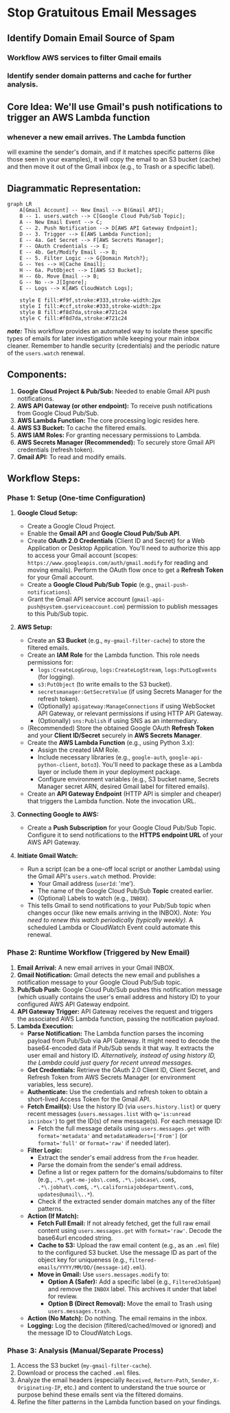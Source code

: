 # Stop Gratuitous Email Messages  
## Identify Domain Email Source of Spam

### Workflow AWS services to filter Gmail emails 
### Identify sender domain patterns and cache for further analysis.

## **Core Idea:** We'll use Gmail's push notifications to trigger an AWS Lambda function 
### whenever a new email arrives. The Lambda function 
will examine the sender's domain, and if it matches specific patterns (like those seen in your examples), it will copy the email to an S3 bucket (cache) and then move it out of the Gmail inbox (e.g., to Trash or a specific label).

## **Diagrammatic Representation:**

```mermaid
graph LR
    A[Gmail Account] -- New Email --> B(Gmail API);
    B -- 1. users.watch --> C[Google Cloud Pub/Sub Topic];
    A -- New Email Event --> C;
    C -- 2. Push Notification --> D[AWS API Gateway Endpoint];
    D -- 3. Trigger --> E[AWS Lambda Function];
    E -- 4a. Get Secret --> F[AWS Secrets Manager];
    F -- OAuth Credentials --> E;
    E -- 4b. Get/Modify Email --> B;
    E -- 5. Filter Logic --> G{Domain Match?};
    G -- Yes --> H[Cache Email];
    H -- 6a. PutObject --> I[AWS S3 Bucket];
    H -- 6b. Move Email --> B;
    G -- No --> J[Ignore];
    E -- Logs --> K[AWS CloudWatch Logs];

    style E fill:#f9f,stroke:#333,stroke-width:2px
    style I fill:#ccf,stroke:#333,stroke-width:2px
    style B fill:#f8d7da,stroke:#721c24
    style C fill:#f8d7da,stroke:#721c24
```

***note:*** This workflow provides an automated way to isolate these specific types of emails for later investigation while keeping your main inbox cleaner. Remember to handle security (credentials) and the periodic nature of the `users.watch` renewal.

## **Components:**

1.  **Google Cloud Project & Pub/Sub:** Needed to enable Gmail API push notifications.
2.  **AWS API Gateway (or other endpoint):** To receive push notifications from Google Cloud Pub/Sub.
3.  **AWS Lambda Function:** The core processing logic resides here.
4.  **AWS S3 Bucket:** To cache the filtered emails.
5.  **AWS IAM Roles:** For granting necessary permissions to Lambda.
6.  **AWS Secrets Manager (Recommended):** To securely store Gmail API credentials (refresh token).
7.  **Gmail API:** To read and modify emails.

## **Workflow Steps:**

### **Phase 1: Setup (One-time Configuration)**

1.  **Google Cloud Setup:**
    *   Create a Google Cloud Project.
    *   Enable the **Gmail API** and **Google Cloud Pub/Sub API**.
    *   Create **OAuth 2.0 Credentials** (Client ID and Secret) for a Web Application or Desktop Application. You'll need to authorize this app to access your Gmail account (scopes: `https://www.googleapis.com/auth/gmail.modify` for reading and moving emails). Perform the OAuth flow once to get a **Refresh Token** for your Gmail account.
    *   Create a **Google Cloud Pub/Sub Topic** (e.g., `gmail-push-notifications`).
    *   Grant the Gmail API service account (`gmail-api-push@system.gserviceaccount.com`) permission to publish messages to this Pub/Sub topic.

2.  **AWS Setup:**
    *   Create an **S3 Bucket** (e.g., `my-gmail-filter-cache`) to store the filtered emails.
    *   Create an **IAM Role** for the Lambda function. This role needs permissions for:
        *   `logs:CreateLogGroup`, `logs:CreateLogStream`, `logs:PutLogEvents` (for logging).
        *   `s3:PutObject` (to write emails to the S3 bucket).
        *   `secretsmanager:GetSecretValue` (if using Secrets Manager for the refresh token).
        *   (Optionally) `apigateway:ManageConnections` if using WebSocket API Gateway, or relevant permissions if using HTTP API Gateway.
        *   (Optionally) `sns:Publish` if using SNS as an intermediary.
    *   (Recommended) Store the obtained Google OAuth **Refresh Token** and your **Client ID/Secret** securely in **AWS Secrets Manager**.
    *   Create the **AWS Lambda Function** (e.g., using Python 3.x):
        *   Assign the created IAM Role.
        *   Include necessary libraries (e.g., `google-auth`, `google-api-python-client`, `boto3`). You'll need to package these as a Lambda layer or include them in your deployment package.
        *   Configure environment variables (e.g., S3 bucket name, Secrets Manager secret ARN, desired Gmail label for filtered emails).
    *   Create an **API Gateway Endpoint** (HTTP API is simpler and cheaper) that triggers the Lambda function. Note the invocation URL.

3.  **Connecting Google to AWS:**
    *   Create a **Push Subscription** for your Google Cloud Pub/Sub Topic. Configure it to send notifications to the **HTTPS endpoint URL** of your AWS API Gateway.

4.  **Initiate Gmail Watch:**
    *   Run a script (can be a one-off local script or another Lambda) using the Gmail API's `users.watch` method. Provide:
        *   Your Gmail address (`userId`: 'me').
        *   The name of the Google Cloud Pub/Sub **Topic** created earlier.
        *   (Optional) Labels to watch (e.g., `INBOX`).
    *   This tells Gmail to send notifications to your Pub/Sub topic when changes occur (like new emails arriving in the INBOX). *Note: You need to renew this watch periodically (typically weekly).* A scheduled Lambda or CloudWatch Event could automate this renewal.

### **Phase 2: Runtime Workflow (Triggered by New Email)**

1.  **Email Arrival:** A new email arrives in your Gmail INBOX.
2.  **Gmail Notification:** Gmail detects the new email and publishes a notification message to your Google Cloud Pub/Sub topic.
3.  **Pub/Sub Push:** Google Cloud Pub/Sub pushes this notification message (which usually contains the user's email address and history ID) to your configured AWS API Gateway endpoint.
4.  **API Gateway Trigger:** API Gateway receives the request and triggers the associated AWS Lambda function, passing the notification payload.
5.  **Lambda Execution:**
    *   **Parse Notification:** The Lambda function parses the incoming payload from Pub/Sub via API Gateway. It might need to decode the base64-encoded data if Pub/Sub sends it that way. It extracts the user email and history ID. *Alternatively, instead of using history ID, the Lambda could just query for recent unread messages.*
    *   **Get Credentials:** Retrieve the OAuth 2.0 Client ID, Client Secret, and Refresh Token from AWS Secrets Manager (or environment variables, less secure).
    *   **Authenticate:** Use the credentials and refresh token to obtain a short-lived Access Token for the Gmail API.
    *   **Fetch Email(s):** Use the history ID (via `users.history.list`) or query recent messages (`users.messages.list` with `q='is:unread in:inbox'`) to get the ID(s) of new message(s). For each message ID:
        *   Fetch the full message details using `users.messages.get` with `format='metadata'` and `metadataHeaders=['From']` (or `format='full'` or `format='raw'` if needed later).
    *   **Filter Logic:**
        *   Extract the sender's email address from the `From` header.
        *   Parse the domain from the sender's email address.
        *   Define a list or regex pattern for the domains/subdomains to filter (e.g., `.*\.get-me-jobs\.com$`, `.*\.jobcase\.com$`, `.*\.jobhat\.com$`, `.*\.californiajobdepartment\.com$`, `updates@umail\..*`).
        *   Check if the extracted sender domain matches any of the filter patterns.
    *   **Action (If Match):**
        *   **Fetch Full Email:** If not already fetched, get the full raw email content using `users.messages.get` with `format='raw'`. Decode the base64url encoded string.
        *   **Cache to S3:** Upload the raw email content (e.g., as an `.eml` file) to the configured S3 bucket. Use the message ID as part of the object key for uniqueness (e.g., `filtered-emails/YYYY/MM/DD/{message-id}.eml`).
        *   **Move in Gmail:** Use `users.messages.modify` to:
            *   **Option A (Safer):** Add a specific label (e.g., `FilteredJobSpam`) and remove the `INBOX` label. This archives it under that label for review.
            *   **Option B (Direct Removal):** Move the email to Trash using `users.messages.trash`.
    *   **Action (No Match):** Do nothing. The email remains in the inbox.
    *   **Logging:** Log the decision (filtered/cached/moved or ignored) and the message ID to CloudWatch Logs.

### **Phase 3: Analysis (Manual/Separate Process)**

1.  Access the S3 bucket (`my-gmail-filter-cache`).
2.  Download or process the cached `.eml` files.
3.  Analyze the email headers (especially `Received`, `Return-Path`, `Sender`, `X-Originating-IP`, etc.) and content to understand the true source or purpose behind these emails sent via the filtered domains.
4.  Refine the filter patterns in the Lambda function based on your findings.

